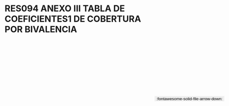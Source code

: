
# RES094 ANEXO III TABLA DE COEFICIENTES1 DE COBERTURA POR BIVALENCIA

<a href='../RES094 ANEXO III TABLA DE COEFICIENTES1 DE COBERTURA POR BIVALENCIA.pdf' download>
<button class='md-button -primary' 
id='download-btn' style="position: fixed; top: 10%; right: 20px; 
        transform: translateY(-50%); z-index: 1000;  border: none; ">
:fontawesome-solid-file-arrow-down: 
</button>
</a>

<div 
    id='../RES094 ANEXO III TABLA DE COEFICIENTES1 DE COBERTURA POR BIVALENCIA.pdf' 
    data-pdf-url='../RES094 ANEXO III TABLA DE COEFICIENTES1 DE COBERTURA POR BIVALENCIA.pdf'
    style=' width: 100%; height: auto;overflow: auto;'>
</div>

